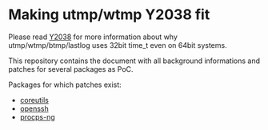 # Making utmp/wtmp Y2038 fit

Please read [Y2038](Y2038.md) for more information about why utmp/wtmp/btmp/lastlog uses 32bit time_t even on 64bit systems.

This repository contains the document with all background informations and patches for several packages as PoC.

Packages for which patches exist:
* [coreutils](patches/coreutils/)
* [openssh](patches/openssh/)
* [procps-ng](patches/procps-ng/)
